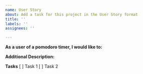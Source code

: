 ```yaml
---
name: User Story
about: Add a task for this project in the User Story format
title: ''
labels: ''
assignees: ''

---
```


**As a user of a pomodoro timer, I would like to:**

**Additional Description:**

**Tasks**
[ ] Task 1
[ ] Task 2
